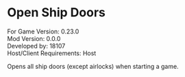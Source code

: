 # Open Ship Doors
For Game Version: 0.23.0  
Mod Version: 0.0.0  
Developed by: 18107  
Host/Client Requirements: Host

Opens all ship doors (except airlocks) when starting a game.
